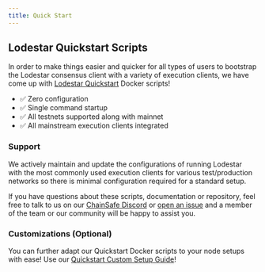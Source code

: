 ```yaml
---
title: Quick Start
---
```


## Lodestar Quickstart Scripts

In order to make things easier and quicker for all types of users to bootstrap the Lodestar consensus client with a variety of execution clients, we have come up with [Lodestar Quickstart](https://github.com/ChainSafe/lodestar-quickstart) Docker scripts!

- ✅ Zero configuration
- ✅ Single command startup
- ✅ All testnets supported along with mainnet
- ✅ All mainstream execution clients integrated

### Support

We actively maintain and update the configurations of running Lodestar with the most commonly used execution clients for various test/production networks so there is minimal configuration required for a standard setup.

If you have questions about these scripts, documentation or repository, feel free to talk to us on our [ChainSafe Discord](https://discord.gg/yjyvFRP) or [open an issue](https://github.com/ChainSafe/lodestar-quickstart/issues/new) and a member of the team or our community will be happy to assist you.

### Customizations (Optional)

You can further adapt our Quickstart Docker scripts to your node setups with ease! Use our [Quickstart Custom Setup Guide](./quick-start-custom-guide.md)!
